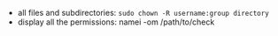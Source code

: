 - all files and subdirectories: `sudo chown -R username:group directory`
- display all the permissions: namei -om /path/to/check
